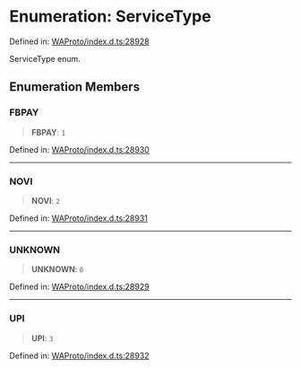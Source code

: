 # Enumeration: ServiceType

Defined in: [WAProto/index.d.ts:28928](https://github.com/Fokusdotid/bail/blob/c270ba4454f95d50cec87a9d90b03360fac7058e/WAProto/index.d.ts#L28928)

ServiceType enum.

## Enumeration Members

### FBPAY

> **FBPAY**: `1`

Defined in: [WAProto/index.d.ts:28930](https://github.com/Fokusdotid/bail/blob/c270ba4454f95d50cec87a9d90b03360fac7058e/WAProto/index.d.ts#L28930)

***

### NOVI

> **NOVI**: `2`

Defined in: [WAProto/index.d.ts:28931](https://github.com/Fokusdotid/bail/blob/c270ba4454f95d50cec87a9d90b03360fac7058e/WAProto/index.d.ts#L28931)

***

### UNKNOWN

> **UNKNOWN**: `0`

Defined in: [WAProto/index.d.ts:28929](https://github.com/Fokusdotid/bail/blob/c270ba4454f95d50cec87a9d90b03360fac7058e/WAProto/index.d.ts#L28929)

***

### UPI

> **UPI**: `3`

Defined in: [WAProto/index.d.ts:28932](https://github.com/Fokusdotid/bail/blob/c270ba4454f95d50cec87a9d90b03360fac7058e/WAProto/index.d.ts#L28932)
